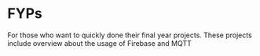 # FYPs
For those who want to quickly done their final year projects.
These projects include overview about the usage of Firebase and MQTT

